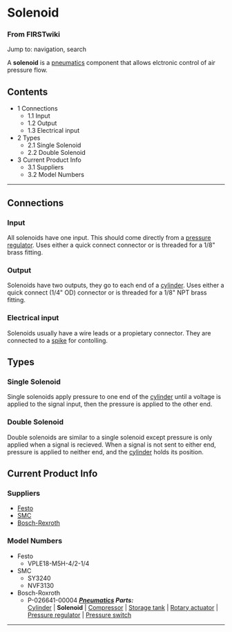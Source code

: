 # Solenoid

### From FIRSTwiki

Jump to: navigation, search

A **solenoid** is a [pneumatics](Pneumatics "Pneumatics" )
component that allows elctronic control of air pressure flow.

## Contents

  * 1 Connections
    * 1.1 Input
    * 1.2 Output
    * 1.3 Electrical input
  * 2 Types
    * 2.1 Single Solenoid
    * 2.2 Double Solenoid
  * 3 Current Product Info
    * 3.1 Suppliers
    * 3.2 Model Numbers  
---  
  

## Connections


### Input

All solenoids have one input. This should come directly from a [pressure
regulator](Pressure_regulator "Pressure regulator" ). Uses either a
quick connect connector or is threaded for a 1/8" brass fitting.


### Output

Solenoids have two outputs, they go to each end of a
[cylinder](Cylinder "Cylinder" ). Uses either a quick connect (1/4"
OD) connector or is threaded for a 1/8" NPT brass fitting.


### Electrical input

Solenoids usually have a wire leads or a propietary connector. They are
connected to a [spike](Spike "Spike" ) for contolling.


## Types


### Single Solenoid

Single solenoids apply pressure to one end of the
[cylinder](Cylinder "Cylinder" ) until a voltage is applied to the
signal input, then the pressure is applied to the other end.


### Double Solenoid

Double solenoids are similar to a single solenoid except pressure is only
applied when a signal is recieved. When a signal is not sent to either end,
pressure is applied to neither end, and the [cylinder](Cylinder
"Cylinder" ) holds its position.


## Current Product Info


### Suppliers

  * [Festo](http://www.festo.com "http://www.festo.com" )
  * [SMC](http://www.smcusa.com "http://www.smcusa.com" )
  * [Bosch-Rexroth](http://www.boschrexroth-us.com/ "http://www.boschrexroth-us.com/" )


### Model Numbers

  * Festo 
    * VPLE18-M5H-4/2-1/4 
  * SMC 
    * SY3240 
    * NVF3130 
  * Bosch-Roxroth 
    * P-026641-00004 
_**[Pneumatics](Pneumatics "Pneumatics" ) Parts:**_  
[Cylinder](Cylinder "Cylinder" ) | **Solenoid** |
[Compressor](Compressor "Compressor" ) | [Storage
tank](Storage_tank "Storage tank" ) | [Rotary
actuator](Rotary_actuator "Rotary actuator" ) | [Pressure
regulator](Pressure_regulator "Pressure regulator" ) | [Pressure
switch](Pressure_switch "Pressure switch" )  
---  
  
